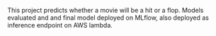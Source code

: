 This project predicts whether a movie will be a hit or a flop. Models evaluated and and final model deployed on MLflow, also deployed as inference endpoint on AWS lambda.
